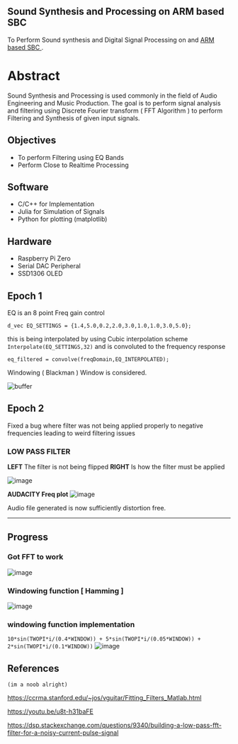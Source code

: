 ## Sound Synthesis and Processing on ARM based SBC
To Perform Sound synthesis and Digital Signal Processing on and  [ ARM based SBC ](https://www.raspberrypi.org/products/raspberry-pi-3-model-b/).

# Abstract

Sound Synthesis and Processing is used commonly in the field of Audio Engineering and Music Production.
The goal is to perform signal analysis and filtering using Discrete Fourier transform ( FFT Algorithm ) to perform Filtering and Synthesis of given input signals.

## Objectives
- To perform Filtering using EQ Bands
- Perform Close to Realtime Processing 


## Software

- C/C++ for Implementation
- Julia for Simulation of Signals
- Python for plotting (matplotlib)


## Hardware
- Raspberry Pi Zero 
- Serial DAC Peripheral
- SSD1306 OLED 


## Epoch 1

EQ is an 8 point Freq gain control

```d_vec EQ_SETTINGS = {1.4,5.0,0.2,2.0,3.0,1.0,1.0,3.0,5.0};```

this is being interpolated by using Cubic interpolation scheme ```Interpolate(EQ_SETTINGS,32)``` and is convoluted to the frequency response  

```eq_filtered = convolve(freqDomain,EQ_INTERPOLATED);```

Windowing ( Blackman ) Window is considered.

![buffer](https://user-images.githubusercontent.com/37984032/133150628-860d5017-4823-46d7-a92f-6c0a1daba2a0.png)


## Epoch 2

Fixed a bug where filter was not being applied properly to negative frequencies leading to weird filtering issues

### LOW PASS FILTER

**LEFT** The filter is not being flipped
**RIGHT** Is how the filter must be applied

![image](https://user-images.githubusercontent.com/37984032/133925568-e8217efe-3022-47dd-b4bd-54bd8abb112b.png)

**AUDACITY Freq plot**
![image](https://user-images.githubusercontent.com/37984032/133925625-fff9489e-1535-4fd5-9162-d877d1cfea5c.png)

Audio file generated is now sufficiently distortion free.

----


## Progress

### Got FFT to work

![image](https://user-images.githubusercontent.com/37984032/133048876-eb0851c0-3284-4b1f-8e2b-8675a6cbfb88.png)

### Windowing function [ Hamming ]
![image](https://user-images.githubusercontent.com/37984032/133049141-a230815c-0e00-4642-9b64-d1fcfd57abbc.png)


### windowing function implementation
```10*sin(TWOPI*i/(0.4*WINDOW)) + 5*sin(TWOPI*i/(0.05*WINDOW)) + 2*sin(TWOPI*i/(0.1*WINDOW))```
![image](https://media.discordapp.net/attachments/856258127568699443/887042194920333382/unknown.png?width=595&height=454)

## References
```(im a noob alright)```

https://ccrma.stanford.edu/~jos/vguitar/Fitting_Filters_Matlab.html

https://youtu.be/u8t-h31baFE

https://dsp.stackexchange.com/questions/9340/building-a-low-pass-fft-filter-for-a-noisy-current-pulse-signal 

